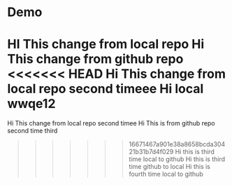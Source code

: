 # Demo
HI This change from local repo
Hi This change from github repo
<<<<<<< HEAD
Hi This change from local repo second timeee 
Hi local wwqe12
=======
Hi This change from local repo second timee 
Hi This is from github repo second time 
third
>>>>>>> 16671467a901e38a8658bcda30421b31b7d4f029
Hi this is third time local to github
Hi this is third time github to local
Hi this is fourth time local to github
